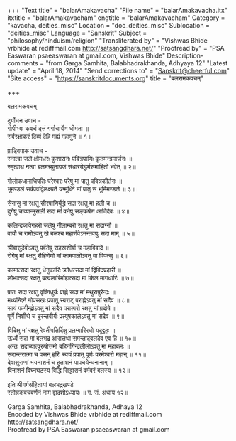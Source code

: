 +++
"Text title" = "balarAmakavacha"
"File name" = "balarAmakavacha.itx"
itxtitle = "balarAmakavacham"
engtitle = "balarAmakavacham"
Category = "kavacha, deities_misc"
Location = "doc_deities_misc"
Sublocation = "deities_misc"
Language = "Sanskrit"
Subject = "philosophy/hinduism/religion"
"Transliterated by" = "Vishwas Bhide vrbhide at rediffmail.com http://satsangdhara.net/"
"Proofread by" = "PSA Easwaran psaeaswaran at gmail.com, Vishwas Bhide"
Description-comments = "from Garga Samhita, Balabhadrakhanda, Adhyaya 12"
"Latest update" = "April 18, 2014"
"Send corrections to" = "Sanskrit@cheerful.com"
"Site access" = "https://sanskritdocuments.org"
title = "बलरामकवचम्"

+++
  
 बलरामकवचम्   
  
दुर्योधन उवाच -  
गोपीभ्यः कवचं दत्तं गर्गाचार्येण धीमता ॥   
सर्वरक्षाकरं दिव्यं देहि मह्यं महामुने ॥ १॥  
  
प्राड्विपाक उवाच -  
स्नात्वा जले क्षौमधरः कुशासनः पवित्रपाणिः कृतमन्त्रमार्जनः ॥   
स्मृत्वाथ नत्वा बलमच्युताग्रजं  संधारयेद्धर्मसमाहितो भवेत् ॥ २॥  
  
गोलोकधामाधिपतिः परेश्वरः परेषु मां पातु पवित्रकीर्तनः ॥   
भूमण्डलं सर्षपवद्विलक्ष्यते यन्मूर्ध्नि मां पातु स भूमिमण्डले ॥ ३॥  
  
सेनासु मां रक्षतु सीरपाणिर्युद्धे सदा रक्षतु मां हली च ॥   
दुर्गेषु चाव्यान्मुसली सदा मां वनेषु सङ्कर्षण आदिदेवः ॥ ४॥  
  
कलिन्दजावेगहरो जलेषु नीलाम्बरो रक्षतु मां सदाग्नौ ॥   
वायौ च रामोऽवतु खे बलश्च महार्णवेऽनन्तवपुः सदा माम् ॥ ५॥  
  
श्रीवासुदेवोऽवतु पर्वतेषु सहस्रशीर्षा च महाविवादे ॥   
रोगेषु मां रक्षतु रौहिणेयो मां कामपालोऽवतु वा विपत्सु ॥ ६॥  
  
कामात्सदा रक्षतु धेनुकारिः क्रोधत्सदा मां द्विविदप्रहारी ॥   
लोभात्सदा रक्षतु बल्वलारिर्मोहात्सदा मां किल मागधारिः ॥ ७॥  
  
प्रातः सदा रक्षतु वृष्णिधुर्यः  प्राह्णे सदा मां मथुरापुरेन्द्रः ॥   
मध्यन्दिने गोपसखः प्रपातु स्वराट् पराह्णेऽवतु मां सदैव ॥ ८॥     
सायं फणीन्द्रोऽवतु मां सदैव परात्परो रक्षतु मां प्रदोषे ॥   
पूर्णे निशीथे च दुरन्तवीर्यः प्रत्यूषकालेऽवतु मां सदैव ॥ ९॥  
  
विदिक्षु मां रक्षतु रेवतीपतिर्दिक्षु प्रलम्बारिरधो यदूद्वहः ॥   
ऊर्ध्वं सदा मां बलभद्र आरात्तथा समन्ताद्बलदेव एव हि ॥ १०॥      
अन्तः सदाव्यात्पुरुषोत्तमो बहिर्नागेन्द्रलीलोऽवतु मां महाबलः ॥   
सदान्तरात्मा च वसन् हरिः स्वयं प्रपातु पूर्णः परमेश्वरो महान् ॥ ११॥    
देवासुराणां भयनाशनं च हुताशनं पापचयेन्धनानाम् ॥     
विनाशनं विघ्नघटस्य विद्धि सिद्धासनं वर्मवरं बलस्य ॥ १२॥  
  
इति श्रीगर्गसंहितायां बलभद्रखण्डे   
स्तोत्रकवचवर्णनं नाम द्वादशोऽध्यायः ॥ ग. सं. अधाय १२॥  
  
  
Garga Samhita, Balabhadrakhanda, Adhaya 12  
Encoded by Vishwas Bhide vrbhide at rediffmail.com http://satsangdhara.net/  
Proofread by PSA Easwaran psaeaswaran at gmail.com  
  
